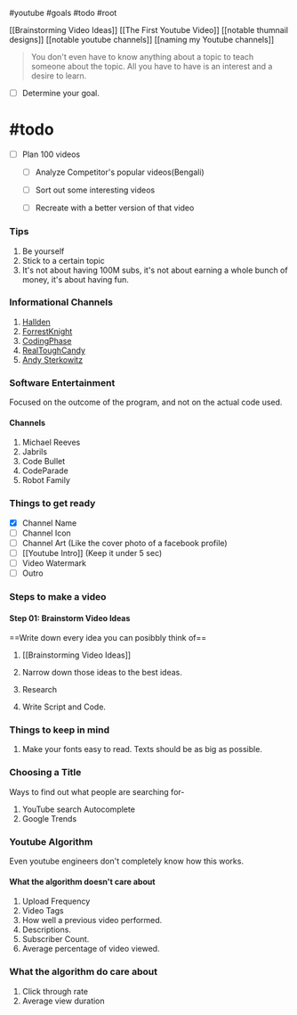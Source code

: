 #youtube #goals #todo #root  

[[Brainstorming Video Ideas]]
[[The First Youtube Video]]
[[notable thumnail designs]]
[[notable youtube channels]]
[[naming my Youtube channels]]

> You don't even have to know anything about a topic to teach someone about the topic. All you have to have is an interest and a desire to learn.

- [ ] Determine your goal.

# #todo 

- [ ] Plan 100 videos
	- [ ] Analyze Competitor's popular videos(Bengali)
	- [ ] Sort out some interesting videos
	- [ ] Recreate with a better version of that video


### Tips
1. Be yourself
2. Stick to a certain topic
3. It's not about having 100M subs, it's not about earning a whole bunch of money, it's about having fun.
### Informational Channels
1. [Hallden](https://www.youtube.com/@Hallden_)
3. [ForrestKnight](https://www.youtube.com/@fknight)
4. [CodingPhase](https://www.youtube.com/@CodingPhase)
5. [RealToughCandy](https://www.youtube.com/@RealToughCandy)
6. [Andy Sterkowitz](https://www.youtube.com/@AndySterkowitz)
### Software Entertainment
Focused on the outcome of the program, and not on the actual code used.
#### Channels
1. Michael Reeves
2. Jabrils
3. Code Bullet
4. CodeParade
5. Robot Family
### Things to get ready
- [x] Channel Name
- [ ] Channel Icon
- [ ] Channel Art (Like the cover photo of a facebook profile)
- [ ] [[Youtube Intro]] (Keep it under 5 sec)
- [ ] Video Watermark
- [ ] Outro
### Steps to make a video

#### Step 01: Brainstorm Video Ideas

==Write down every idea you can posibbly think of==

1. [[Brainstorming Video Ideas]]
		


1. Narrow down those ideas to the best ideas.
2. Research
3. Write Script and Code.


### Things to keep in mind
1. Make your fonts easy to read.
	Texts should be as big as possible.

### Choosing a Title
Ways to find out what people are searching for-
1. YouTube search Autocomplete
2. Google Trends
### Youtube Algorithm
Even youtube engineers don't completely know how this works.

#### What the algorithm doesn't care about
1. Upload Frequency
2. Video Tags
3. How well a previous video performed.
4. Descriptions.
5. Subscriber Count.
6. Average percentage of video viewed.
### What the algorithm do care about
1. Click through rate
2. Average view duration
